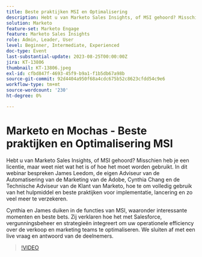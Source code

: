 ```yaml
---
title: Beste praktijken MSI en Optimalisering
description: Hebt u van Marketo Sales Insights, of MSI gehoord? Misschien heb je een licentie, maar weet niet wat het is of hoe het moet worden gebruikt. In dit webinar bespreken James Leedom, de eigen Adviseur van de Automatisering van de Marketing van de Adobe, Cynthia Chang en de Technische Adviseur van de Klant van Marketo, hoe te om volledig gebruik van het hulpmiddel en beste praktijken voor implementatie, lancering en zo veel meer te verzekeren. Cynthia en James duiken in de eigenschappen van MSI met inbegrip van interessante momenten en beste wedden. Zij verklaren hoe het met Salesforce, vergunningsbeheer en strategieën integreert om uw operationele efficiency over de verkoop en marketing teams te optimaliseren. We sluiten af met een live vraag en antwoord van de deelnemers.
solution: Marketo
feature-set: Marketo Engage
feature: Marketo Sales Insights
role: Admin, Leader, User
level: Beginner, Intermediate, Experienced
doc-type: Event
last-substantial-update: 2023-08-25T00:00:00Z
jira: KT-13806
thumbnail: KT-13806.jpeg
exl-id: cfbd847f-4693-45f9-b9a1-f1b5db67a98b
source-git-commit: 92d4404a950f68a4cdc675b52c8623cfdd54c9e6
workflow-type: tm+mt
source-wordcount: '230'
ht-degree: 0%

---
```


# Marketo en Mochas - Beste praktijken en Optimalisering MSI

Hebt u van Marketo Sales Insights, of MSI gehoord? Misschien heb je een licentie, maar weet niet wat het is of hoe het moet worden gebruikt. In dit webinar bespreken James Leedom, de eigen Adviseur van de Automatisering van de Marketing van de Adobe, Cynthia Chang en de Technische Adviseur van de Klant van Marketo, hoe te om volledig gebruik van het hulpmiddel en beste praktijken voor implementatie, lancering en zo veel meer te verzekeren.

Cynthia en James duiken in de functies van MSI, waaronder interessante momenten en beste bets. Zij verklaren hoe het met Salesforce, vergunningsbeheer en strategieën integreert om uw operationele efficiency over de verkoop en marketing teams te optimaliseren. We sluiten af met een live vraag en antwoord van de deelnemers.

>[!VIDEO](https://video.tv.adobe.com/v/3422797?learn=on)
